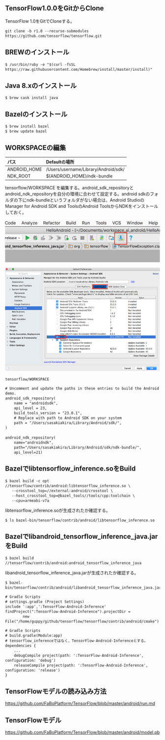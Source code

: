 
## TensorFlow1.0.0をGitからClone

TensorFlow 1.0をGitでCloneする。

```shell
git clone -b r1.0 --recurse-submodules https://github.com/tensorflow/tensorflow.git
```

## BREWのインストール

```shell
$ /usr/bin/ruby -e "$(curl -fsSL https://raw.githubusercontent.com/Homebrew/install/master/install)"
```

## Java 8.xのインストール

```shell
$ brew cask install java
```

## Bazelのインストール

```shell
$ brew install bazel
$ brew update bazel
```

## WORKSPACEの編集

|パス|Defaultの場所|
|:--|:--|
|ANDROID_HOME|/Users/username/Library/Android/sdk/|
|NDK_ROOT|${ANDROID_HOME}/ndk-bundle|


tensorflow/WORKSPACE を編集する。android_sdk_repositoryとandroid_ndk_repositoryを自分の環境に合わせて設定する。android sdkのフォルダの下にndk-bundleというフォルダがない場合は、Android StudioのManager for Android SDK and ToolsのAndroid ToolsからNDKをインストールしておく。

![](/img/android_build01.png)

![](/img/android_build02.png)

`tensorflow/WORKSPACE`
```shell
# Uncomment and update the paths in these entries to build the Android demo.
android_sdk_repository(
    name = "androidsdk",
    api_level = 23,
    build_tools_version = "23.0.1",
    # Replace with path to Android SDK on your system
    path = "/Users/sasakiakira/Library/Android/sdk/",
)

android_ndk_repository(
    name="androidndk",
    path="/Users/sasakiakira/Library/Android/sdk/ndk-bundle/",
    api_level=21)
```

## Bazelでlibtensorflow_inference.soをBuild

```shell
$ bazel build -c opt //tensorflow/contrib/android:libtensorflow_inference.so \
   --crosstool_top=//external:android/crosstool \
   --host_crosstool_top=@bazel_tools//tools/cpp:toolchain \
   --cpu=armeabi-v7a
```

libtensorflow_inference.soが生成されたか確認する。

```shell
$ ls bazel-bin/tensorflow/contrib/android/libtensorflow_inference.so
```

## Bazelでlibandroid_tensorflow_inference_java.jarをBuild

```shell
$ bazel build //tensorflow/contrib/android:android_tensorflow_inference_java
```

libandroid_tensorflow_inference_java.jarが生成されたか確認する。

```shell
$ bazel-bin/tensorflow/contrib/android/libandroid_tensorflow_inference_java.jar
```


```shell
# Gradle Scripts
# settings.gradle (Project Settings)
include ':app',':TensorFlow-Android-Inference'
findProject(":TensorFlow-Android-Inference").projectDir =
        new File("/home/guppy/github/tensorflow/tensorflow/contrib/android/cmake")
```

```shell
# Gradle Scripts
# build.gradle(Module:app)
# tensorflow_inferenceではなく、TensorFlow-Android-Inferenceとする。
dependencies {
    ...
    debugCompile project(path: ':TensorFlow-Android-Inference', configuration: 'debug')
    releaseCompile project(path: ':TensorFlow-Android-Inference', configuration: 'release')
}
```

## TensorFlowモデルの読み込み方法
https://github.com/FaBoPlatform/TensorFlow/blob/master/android/run.md
## TensorFlowモデル
https://github.com/FaBoPlatform/TensorFlow/blob/master/android/model.pb

